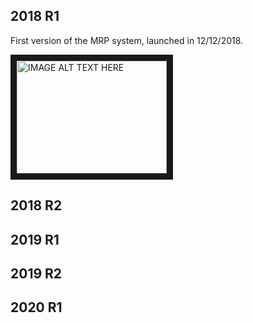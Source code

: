 ## 2018 R1

First version of the MRP system, launched in 12/12/2018.

<a href="https://www.youtube.com/watch?v=zDLULWkF4TQ" target="_blank"><img src="http://img.youtube.com/vi/zDLULWkF4TQ/0.jpg" 
alt="IMAGE ALT TEXT HERE" width="240" height="180" border="10" /></a>

## 2018 R2

## 2019 R1

## 2019 R2

## 2020 R1
